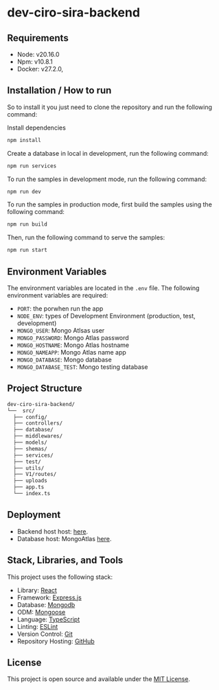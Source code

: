 # dev-ciro-sira-backend

## Requirements

- Node: v20.16.0
- Npm: v10.8.1
- Docker: v27.2.0,

## Installation / How to run

So to install it you just need to clone the repository and run the following command:

Install dependencies

```bash
npm install
```

Create a database in local in development, run the following command:

```bash
npm run services
```

To run the samples in development mode, run the following command:

```bash
npm run dev
```

To run the samples in production mode, first build the samples using the following command:

```bash
npm run build
```

Then, run the following command to serve the samples:

```bash
npm run start
```

## Environment Variables

The environment variables are located in the `.env` file. The following environment variables are required:

- `PORT`: the porwhen run the app
- `NODE_ENV`: types of Development Environment (production, test, development)
- `MONGO_USER`: Mongo Atlsas user
- `MONGO_PASSWORD`: Mongo Atlas password
- `MONGO_HOSTNAME`: Mongo Atlas hostname
- `MONGO_NAMEAPP`: Mongo Atlas name app
- `MONGO_DATABASE`: Mongo database
- `MONGO_DATABASE_TEST`: Mongo testing database

## Project Structure

```bash
dev-ciro-sira-backend/
└──  src/
  ├── config/
  ├── controllers/
  ├── database/
  ├── middlewares/
  ├── models/
  ├── shemas/
  ├── services/
  ├── test/
  ├── utils/
  ├── V1/routes/
  ├── uploads
  ├── app.ts
  └── index.ts
```

## Deployment

- Backend host host: [here]().
- Database host: MongoAtlas [here](https://www.mongodb.com/).

## Stack, Libraries, and Tools

This project uses the following stack:

- Library: [React](https://reactjs.org/)
- Framework: [Express.js](expressjs.com)
- Database: [Mongodb](expressjs.com)
- ODM: [Mongoose](expressjs.com)
- Language: [TypeScript](https://www.typescriptlang.org/)
- Linting: [ESLint](https://eslint.org/)
- Version Control: [Git](https://git-scm.com/)
- Repository Hosting: [GitHub](https://github.com/)

## License

This project is open source and available under the [MIT License](LICENSE).
